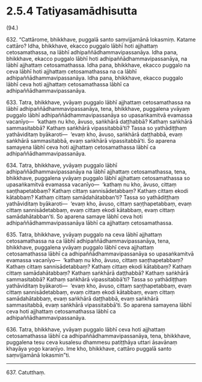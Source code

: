

# 2.5.4 Tatiyasamādhisutta




(94.)

632\. “Cattārome, bhikkhave, puggalā santo saṃvijjamānā lokasmiṃ. Katame cattāro? Idha, bhikkhave, ekacco puggalo lābhī hoti ajjhattaṃ cetosamathassa, na lābhī adhipaññādhammavipassanāya. Idha pana, bhikkhave, ekacco puggalo lābhī hoti adhipaññādhammavipassanāya, na lābhī ajjhattaṃ cetosamathassa. Idha pana, bhikkhave, ekacco puggalo na ceva lābhī hoti ajjhattaṃ cetosamathassa na ca lābhī adhipaññādhammavipassanāya. Idha pana, bhikkhave, ekacco puggalo lābhī ceva hoti ajjhattaṃ cetosamathassa lābhī ca adhipaññādhammavipassanāya.

633\. Tatra, bhikkhave, yvāyaṃ puggalo lābhī ajjhattaṃ cetosamathassa na lābhī adhipaññādhammavipassanāya, tena, bhikkhave, puggalena yvāyaṃ puggalo lābhī adhipaññādhammavipassanāya so upasaṅkamitvā evamassa vacanīyo—  ‘kathaṃ nu kho, āvuso, saṅkhārā daṭṭhabbā? Kathaṃ saṅkhārā sammasitabbā? Kathaṃ saṅkhārā vipassitabbā’ti? Tassa so yathādiṭṭhaṃ yathāviditaṃ byākaroti—  ‘evaṃ kho, āvuso, saṅkhārā daṭṭhabbā, evaṃ saṅkhārā sammasitabbā, evaṃ saṅkhārā vipassitabbā’ti. So aparena samayena lābhī ceva hoti ajjhattaṃ cetosamathassa lābhī ca adhipaññādhammavipassanāya.

634\. Tatra, bhikkhave, yvāyaṃ puggalo lābhī adhipaññādhammavipassanāya na lābhī ajjhattaṃ cetosamathassa, tena, bhikkhave, puggalena yvāyaṃ puggalo lābhī ajjhattaṃ cetosamathassa so upasaṅkamitvā evamassa vacanīyo—  ‘kathaṃ nu kho, āvuso, cittaṃ saṇṭhapetabbaṃ? Kathaṃ cittaṃ sannisādetabbaṃ? Kathaṃ cittaṃ ekodi kātabbaṃ? Kathaṃ cittaṃ samādahātabban’ti? Tassa so yathādiṭṭhaṃ yathāviditaṃ byākaroti—  ‘evaṃ kho, āvuso, cittaṃ saṇṭhapetabbaṃ, evaṃ cittaṃ sannisādetabbaṃ, evaṃ cittaṃ ekodi kātabbaṃ, evaṃ cittaṃ samādahātabban’ti. So aparena samaye lābhī ceva hoti adhipaññādhammavipassanāya lābhī ca ajjhattaṃ cetosamathassa.

635\. Tatra, bhikkhave, yvāyaṃ puggalo na ceva lābhī ajjhattaṃ cetosamathassa na ca lābhī adhipaññādhammavipassanāya, tena, bhikkhave, puggalena yvāyaṃ puggalo lābhī ceva ajjhattaṃ cetosamathassa lābhī ca adhipaññādhammavipassanāya so upasaṅkamitvā evamassa vacanīyo—  ‘kathaṃ nu kho, āvuso, cittaṃ saṇṭhapetabbaṃ? Kathaṃ cittaṃ sannisādetabbaṃ? Kathaṃ cittaṃ ekodi kātabbaṃ? Kathaṃ cittaṃ samādahātabbaṃ? Kathaṃ saṅkhārā daṭṭhabbā? Kathaṃ saṅkhārā sammasitabbā? Kathaṃ saṅkhārā vipassitabbā’ti? Tassa so yathādiṭṭhaṃ yathāviditaṃ byākaroti—  ‘evaṃ kho, āvuso, cittaṃ saṇṭhapetabbaṃ, evaṃ cittaṃ sannisādetabbaṃ, evaṃ cittaṃ ekodi kātabbaṃ, evaṃ cittaṃ samādahātabbaṃ, evaṃ saṅkhārā daṭṭhabbā, evaṃ saṅkhārā sammasitabbā, evaṃ saṅkhārā vipassitabbā’ti. So aparena samayena lābhī ceva hoti ajjhattaṃ cetosamathassa lābhī ca adhipaññādhammavipassanāya.

636\. Tatra, bhikkhave, yvāyaṃ puggalo lābhī ceva hoti ajjhattaṃ cetosamathassa lābhī ca adhipaññādhammavipassanāya, tena, bhikkhave, puggalena tesu ceva kusalesu dhammesu patiṭṭhāya uttari āsavānaṃ khayāya yogo karaṇīyo. Ime kho, bhikkhave, cattāro puggalā santo saṃvijjamānā lokasmin”ti.

---

637\. Catutthaṃ.





